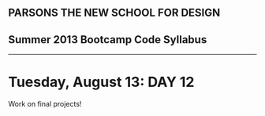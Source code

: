 ## PARSONS THE NEW SCHOOL FOR DESIGN
## Summer 2013 Bootcamp Code Syllabus
-------------------------------------------------------------------

# Tuesday, August 13: DAY 12

Work on final projects!